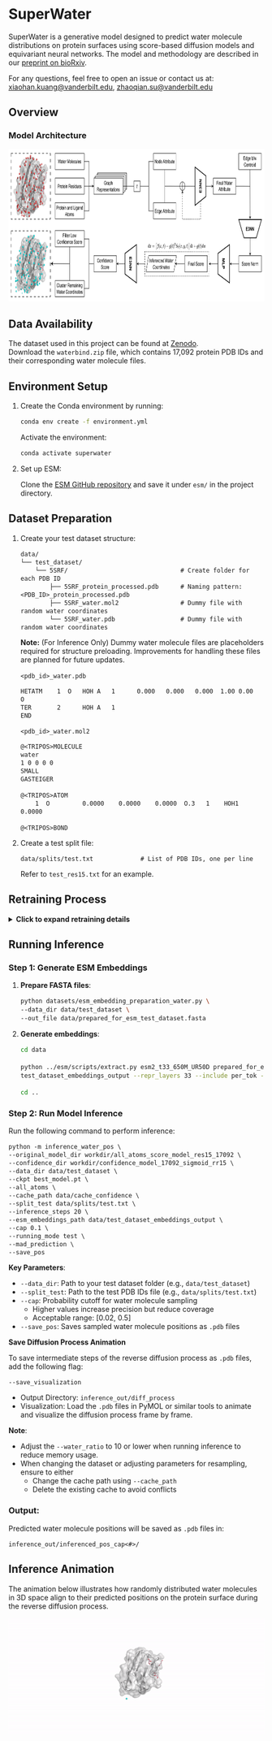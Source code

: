# SuperWater

SuperWater is a generative model designed to predict water molecule distributions on protein surfaces using score-based diffusion models and equivariant neural networks. The model and methodology are described in our [preprint on bioRxiv](https://www.biorxiv.org/content/10.1101/2024.11.18.624208v1).

For any questions, feel free to open an issue or contact us at: xiaohan.kuang@vanderbilt.edu, zhaoqian.su@vanderbilt.edu

## Overview

<!-- ### Diffusion Process
<img src="./images/model_arch/diffusion_process.png" height="300"/> -->

### Model Architecture
<img src="./images/model_arch/superwater_model_arch.png" height="300"/>

## Data Availability
The dataset used in this project can be found at [Zenodo](https://doi.org/10.5281/zenodo.14166655).  
Download the `waterbind.zip` file, which contains 17,092 protein PDB IDs and their corresponding water molecule files.

## Environment Setup
1. Create the Conda environment by running:
    ```bash
    conda env create -f environment.yml
    ```

    Activate the environment:
    ```bash
    conda activate superwater
    ```

2. Set up ESM:
    
   Clone the [ESM GitHub repository](https://github.com/facebookresearch/esm) and save it under `esm/` in the project directory.

## Dataset Preparation
1. Create your test dataset structure:
    ```
    data/
    └── test_dataset/
        └── 5SRF/                               # Create folder for each PDB ID
            ├── 5SRF_protein_processed.pdb      # Naming pattern: <PDB_ID>_protein_processed.pdb
            ├── 5SRF_water.mol2                 # Dummy file with random water coordinates
            └── 5SRF_water.pdb                  # Dummy file with random water coordinates
    ```

    **Note:** (For Inference Only) Dummy water molecule files are placeholders required for structure preloading. Improvements for handling these files are planned for future updates.

    `<pdb_id>_water.pdb`
    ```
    HETATM    1  O   HOH A   1      0.000   0.000   0.000  1.00 0.00           O  
    TER       2      HOH A   1                                                    
    END  
    ```

    `<pdb_id>_water.mol2`
    ```
    @<TRIPOS>MOLECULE  
    water  
    1 0 0 0 0  
    SMALL  
    GASTEIGER  

    @<TRIPOS>ATOM  
        1  O         0.0000    0.0000    0.0000  O.3   1    HOH1       0.0000  

    @<TRIPOS>BOND  
    ```

2. Create a test split file:
    ```
    data/splits/test.txt             # List of PDB IDs, one per line
    ```
    Refer to `test_res15.txt` for an example.

## Retraining Process
<details>
<summary><strong>Click to expand retraining details</strong></summary>

### Step 1: Generate ESM Embeddings

1. **Prepare FASTA files**:
    ```bash
    python datasets/esm_embedding_preparation_water.py \
    --data_dir data/waterbind \
    --out_file data/prepared_for_esm_dataset_waterbind.fasta
    ```
2. **Generate embeddings**:
    ```bash
    cd data

    python ../esm/scripts/extract.py esm2_t33_650M_UR50D prepared_for_esm_dataset_waterbind.fasta \
    dataset_waterbind_embeddings_output --repr_layers 33 --include per_tok --truncation_seq_length 4096
    
    cd ..
    ```

### Step 2: Train the Score Model
Replace `entity` in line 138 with your `wandb` username, and provide your W&B API key when prompted in the terminal after executing the following code.

```bash
python -m train \
--run_name all_atoms_score_model_res15_17092_retrain \
--test_sigma_intervals \
--esm_embeddings_path data/dataset_waterbind_embeddings_output \
--data_dir data/waterbind \
--split_train data/splits/train_res15.txt \
--split_val data/splits/val_res15.txt \
--split_test data/splits/test_res15.txt \
--log_dir workdir \
--lr 1e-3 --tr_sigma_min 0.1 --tr_sigma_max 30 \
--batch_size 8 \
--ns 24 --nv 6 \
--num_conv_layers 3 \
--dynamic_max_cross \
--scheduler plateau --scale_by_sigma \
--dropout 0.1 --all_atoms \
--c_alpha_max_neighbors 24 --remove_hs \
--receptor_radius 15 \
--num_dataloader_workers 10 \
--num_workers 10 \
--wandb \
--cudnn_benchmark \
--use_ema --distance_embed_dim 64 \
--cross_distance_embed_dim 64 \
--sigma_embed_dim 64 \
--scheduler_patience 30 \
--n_epochs 300
```

### Step 3: Train the Confidence Model
```bash
python -m confidence.confidence_train \
--original_model_dir workdir/all_atoms_score_model_res15_17092_retrain \
--data_dir data/waterbind \
--all_atoms \
--run_name confidence_model_retrain \
--split_train data/splits/train_res15.txt \
--split_val data/splits/val_res15.txt \
--split_test data/splits/test_res15.txt \
--inference_steps 20 \
--batch_size 8 \
--n_epochs 50 \
--wandb \
--lr 1e-3 \
--ns 24 \
--nv 6 \
--num_conv_layers 3 \
--dynamic_max_cross \
--scale_by_sigma \
--dropout 0.1 \
--remove_hs \
--esm_embeddings_path data/dataset_waterbind_embeddings_output \
--cache_creation_id 1 \
--cache_ids_to_combine 1 \
--running_mode train \
--mad_prediction
```
**Note**: If GPU memory is limited, consider adjusting:
```
--water_ratio 10
```
</details>

## Running Inference

### Step 1: Generate ESM Embeddings

1. **Prepare FASTA files**:
    ```bash
    python datasets/esm_embedding_preparation_water.py \
    --data_dir data/test_dataset \
    --out_file data/prepared_for_esm_test_dataset.fasta
    ```

2. **Generate embeddings**:
    ```bash
    cd data

    python ../esm/scripts/extract.py esm2_t33_650M_UR50D prepared_for_esm_test_dataset.fasta \
    test_dataset_embeddings_output --repr_layers 33 --include per_tok --truncation_seq_length 4096

    cd ..
    ```

### Step 2: Run Model Inference

Run the following command to perform inference:

```
python -m inference_water_pos \
--original_model_dir workdir/all_atoms_score_model_res15_17092 \
--confidence_dir workdir/confidence_model_17092_sigmoid_rr15 \
--data_dir data/test_dataset \
--ckpt best_model.pt \
--all_atoms \
--cache_path data/cache_confidence \
--split_test data/splits/test.txt \
--inference_steps 20 \
--esm_embeddings_path data/test_dataset_embeddings_output \
--cap 0.1 \
--running_mode test \
--mad_prediction \
--save_pos
```

**Key Parameters**:
- `--data_dir`: Path to your test dataset folder (e.g., `data/test_dataset`)
- `--split_test`: Path to the test PDB IDs file (e.g., `data/splits/test.txt`)
- `--cap`: Probability cutoff for water molecule sampling 
    - Higher values increase precision but reduce coverage 
    - Acceptable range: [0.02, 0.5]
- `--save_pos`: Saves sampled water molecule positions as `.pdb` files

**Save Diffusion Process Animation**

To save intermediate steps of the reverse diffusion process as `.pdb` files, add the following flag:

```
--save_visualization
``` 

- Output Directory: `inference_out/diff_process`
- Visualization: Load the `.pdb` files in PyMOL or similar tools to animate and visualize the diffusion process frame by frame.


**Note**:
- Adjust the `--water_ratio` to 10 or lower when running inference to reduce memory usage.
- When changing the dataset or adjusting parameters for resampling, ensure to either
    - Change the cache path using `--cache_path`
    - Delete the existing cache to avoid conflicts

### Output:

Predicted water molecule positions will be saved as `.pdb` files in:
```
inference_out/inferenced_pos_cap<#>/
```

## Inference Animation

The animation below illustrates how randomly distributed water molecules in 3D space align to their predicted positions on the protein surface during the reverse diffusion process.

![Inference Animation](./images/inference_out/4YL4.gif)


